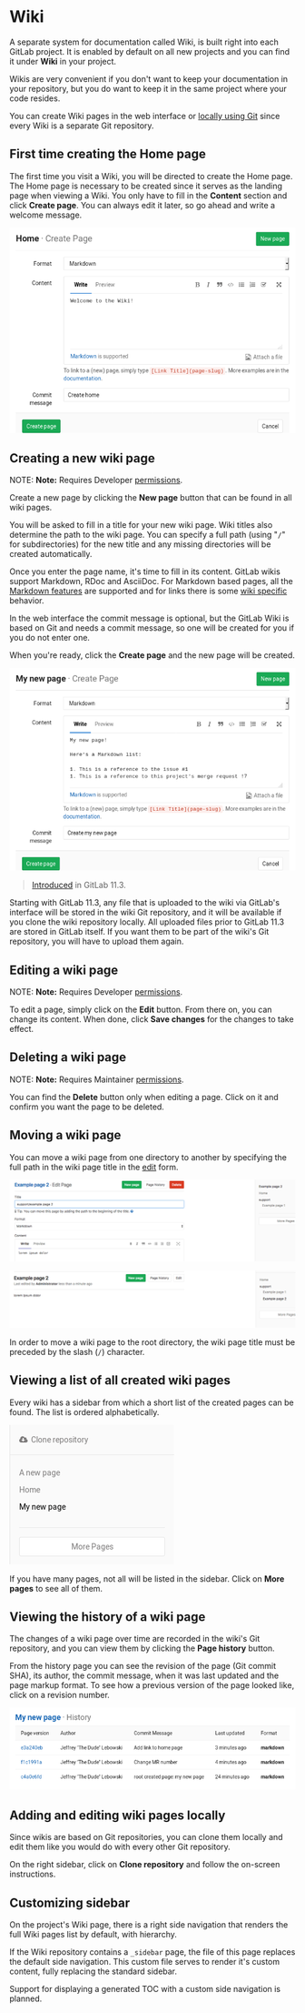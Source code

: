 # Wiki

A separate system for documentation called Wiki, is built right into each
GitLab project. It is enabled by default on all new projects and you can find
it under **Wiki** in your project.

Wikis are very convenient if you don't want to keep your documentation in your
repository, but you do want to keep it in the same project where your code
resides.

You can create Wiki pages in the web interface or
[locally using Git](#adding-and-editing-wiki-pages-locally) since every Wiki is
a separate Git repository.

## First time creating the Home page

The first time you visit a Wiki, you will be directed to create the Home page.
The Home page is necessary to be created since it serves as the landing page
when viewing a Wiki. You only have to fill in the **Content** section and click
**Create page**. You can always edit it later, so go ahead and write a welcome
message.

![New home page](img/wiki_create_home_page.png)

## Creating a new wiki page

NOTE: **Note:**
Requires Developer [permissions](../../permissions.md).

Create a new page by clicking the **New page** button that can be found
in all wiki pages.

You will be asked to fill in a title for your new wiki page. Wiki titles
also determine the path to the wiki page. You can specify a full path
(using "`/`" for subdirectories) for the new title and any missing
directories will be created automatically.

Once you enter the page name, it's time to fill in its content. GitLab wikis
support Markdown, RDoc and AsciiDoc. For Markdown based pages, all the
[Markdown features](../../markdown.md) are supported and for links there is
some [wiki specific](../../markdown.md#wiki-specific-markdown) behavior.

In the web interface the commit message is optional, but the GitLab Wiki is
based on Git and needs a commit message, so one will be created for you if you
do not enter one.

When you're ready, click the **Create page** and the new page will be created.

![New page](img/wiki_create_new_page.png)

> [Introduced](https://gitlab.com/gitlab-org/gitlab-ce/issues/33475) in GitLab 11.3.

Starting with GitLab 11.3, any file that is uploaded to the wiki via GitLab's
interface will be stored in the wiki Git repository, and it will be available
if you clone the wiki repository locally. All uploaded files prior to GitLab
11.3 are stored in GitLab itself. If you want them to be part of the wiki's Git
repository, you will have to upload them again.

## Editing a wiki page

NOTE: **Note:**
Requires Developer [permissions](../../permissions.md).

To edit a page, simply click on the **Edit** button. From there on, you can
change its content. When done, click **Save changes** for the changes to take
effect.

## Deleting a wiki page

NOTE: **Note:**
Requires Maintainer [permissions](../../permissions.md).

You can find the **Delete** button only when editing a page. Click on it and
confirm you want the page to be deleted.

## Moving a wiki page

You can move a wiki page from one directory to another by specifying the full
path in the wiki page title in the [edit](#editing-a-wiki-page) form.

![Moving a page](img/wiki_move_page_1.png)

![After moving a page](img/wiki_move_page_2.png)

In order to move a wiki page to the root directory, the wiki page title must
be preceded by the slash (`/`) character.

## Viewing a list of all created wiki pages

Every wiki has a sidebar from which a short list of the created pages can be
found. The list is ordered alphabetically.

![Wiki sidebar](img/wiki_sidebar.png)

If you have many pages, not all will be listed in the sidebar. Click on
**More pages** to see all of them.

## Viewing the history of a wiki page

The changes of a wiki page over time are recorded in the wiki's Git repository,
and you can view them by clicking the **Page history** button.

From the history page you can see the revision of the page (Git commit SHA), its
author, the commit message, when it was last updated and the page markup format.
To see how a previous version of the page looked like, click on a revision
number.

![Wiki page history](img/wiki_page_history.png)

## Adding and editing wiki pages locally

Since wikis are based on Git repositories, you can clone them locally and edit
them like you would do with every other Git repository.

On the right sidebar, click on **Clone repository** and follow the on-screen
instructions.

## Customizing sidebar

On the project's Wiki page, there is a right side navigation that renders the full Wiki pages list by default, with hierarchy.

If the Wiki repository contains a `_sidebar` page, the file of this page replaces the default side navigation.
This custom file serves to render it's custom content, fully replacing the standard sidebar.

Support for displaying a generated TOC with a custom side navigation is planned.
